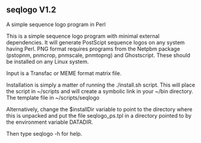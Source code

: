 seqlogo V1.2
------------

A simple sequence logo program in Perl 

This is a simple sequence logo program with minimal external
dependencies.  It will generate PostScipt sequence logos on any system
having Perl. PNG format requires programs from the Netpbm package
(pstopnm, pnmcrop, pnmscale, pnmtopng) and Ghostscript.  These should
be installed on any Linux system.

Input is a Transfac or MEME format matrix file.

Installation is simply a matter of running the ./install.sh
script. This will place the script in ~/scripts and will create a
symbolic link in your ~/bin directory. The template file in
~/scripts/seqlogo

Alternatively, change the $installDir variable to point to the
directory where this is unpacked and put the file seqlogo_ps.tpl in a
directory pointed to by the environment variable DATADIR.

Then type
   seqlogo -h
for help.

